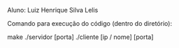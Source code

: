 Aluno: Luiz Henrique Silva Lelis

Comando para execução do código (dentro do diretório):

make
./servidor [porta]
./cliente [ip / nome] [porta]
